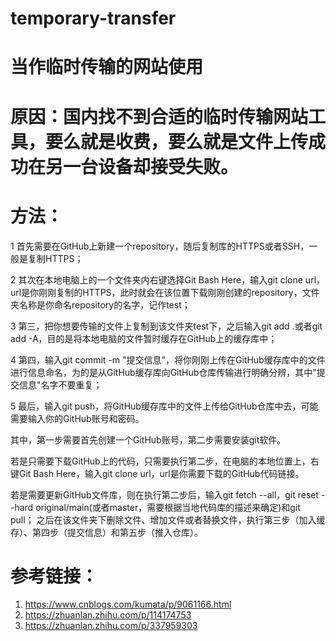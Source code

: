 # temporary-transfer
# 当作临时传输的网站使用
# 原因：国内找不到合适的临时传输网站工具，要么就是收费，要么就是文件上传成功在另一台设备却接受失败。
# 方法：
1 首先需要在GitHub上新建一个repository，随后复制库的HTTPS或者SSH，一般是复制HTTPS；

2 其次在本地电脑上的一个文件夹内右键选择Git Bash Here，输入git clone url，url是你刚刚复制的HTTPS，此时就会在该位置下载刚刚创建的repository，文件夹名称是你命名repository的名字，记作test；

3 第三，把你想要传输的文件上复制到该文件夹test下，之后输入git add .或者git add -A，目的是将本地电脑的文件暂时缓存在GitHub上的缓存库中；

4 第四，输入git commit -m "提交信息"，将你刚刚上传在GitHub缓存库中的文件进行信息命名，为的是从GitHub缓存库向GitHub仓库传输进行明确分辨，其中"提交信息"名字不要重复；

5 最后，输入git push，将GitHub缓存库中的文件上传给GitHub仓库中去，可能需要输入你的GitHub账号和密码。

其中，第一步需要首先创建一个GitHub账号，第二步需要安装git软件。

若是只需要下载GitHub上的代码，只需要执行第二步，在电脑的本地位置上，右键Git Bash Here，输入git clone url，url是你需要下载的GitHub代码链接。

若是需要更新GitHub文件库，则在执行第二步后，输入git fetch --all，git reset --hard original/main(或者master，需要根据当地代码库的描述来确定)和git pull；
之后在该文件夹下删除文件、增加文件或者替换文件，执行第三步（加入缓存）、第四步（提交信息）和第五步（推入仓库）。
# 参考链接：
1. https://www.cnblogs.com/kumata/p/9061166.html
2. https://zhuanlan.zhihu.com/p/114174753
3. https://zhuanlan.zhihu.com/p/337959303

